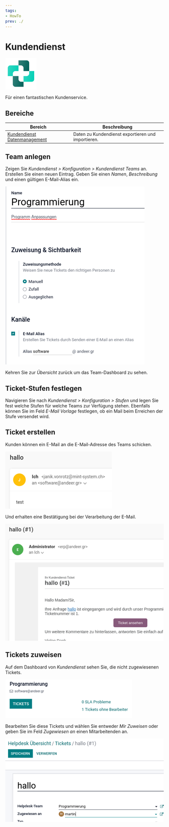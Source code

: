 ```yaml
---
tags:
- HowTo
prev: ./
---
```

# Kundendienst
![icons_odoo_helpdesk](assets/icons_odoo_helpdesk.png)

Für einen fantastischen Kundenservice.

## Bereiche

| Bereich                                                           | Beschreibung                                       |
| ----------------------------------------------------------------- | -------------------------------------------------- |
| [Kundendienst Datenmanagement](Kundendiesnt%20Datenmanagement.md) | Daten zu Kundendienst exportieren und importieren. |

## Team anlegen

Zeigen Sie *Kundendienst > Konfiguration > Kundendienst Teams* an. Erstellen Sie einen neuen Eintrag. Geben Sie einen *Namen*, *Beschreibung* und einen gültigen E-Mail-Alias ein.

![](assets/Kundendiesnt%20Programmierung.png)

Kehren Sie zur *Übersicht* zurück um das Team-Dashboard zu sehen.

## Ticket-Stufen festlegen

Navigieren Sie nach *Kundendienst > Konfiguration > Stufen* und legen Sie fest welche Stufen für welche Teams zur Verfügung stehen. Ebenfalls können Sie im Feld *E-Mail Vorlage* festlegen, ob ein Mail beim Erreichen der Stufe versendet wird.

## Ticket erstellen

Kunden können ein E-Mail an die E-Mail-Adresse des Teams schicken.

![](assets/Kundendienst%20Mail%20Out.png)

Und erhalten eine Bestätigung bei der Verarbeitung der E-Mail.

![](assets/Kundendienst%20Eingang.png)

## Tickets zuweisen

Auf dem Dashboard von *Kundendienst* sehen Sie, die nicht zugewiesenen Tickets.

![](assets/Kundendiest%20Tickets%20ohne%20Bearbeiter.png)

Bearbeiten Sie diese Tickets und wählen Sie entweder *Mir Zuweisen* oder geben Sie im Feld *Zugewiesen an* einen Mitarbeitenden an.

![](assets/Kundendiesnt%20Zugewiesen.png)